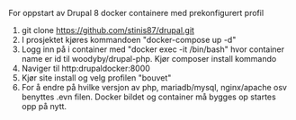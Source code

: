 For oppstart av Drupal 8 docker containere med prekonfigurert profil

1. git clone https://github.com/stinis87/drupal.git
2. I prosjektet kjøres kommandoen "docker-compose up -d"
3. Logg inn på i container med "docker exec -it <container name> /bin/bash" hvor container name er id til woodyby/drupal-php. Kjør composer install kommando
3. Naviger til http:drupaldocker:8000
4. Kjør site install og velg profilen "bouvet"
5. For å endre på hvilke versjon av php, mariadb/mysql, nginx/apache osv benyttes .evn filen. Docker bildet og container må bygges op startes opp på nytt.

